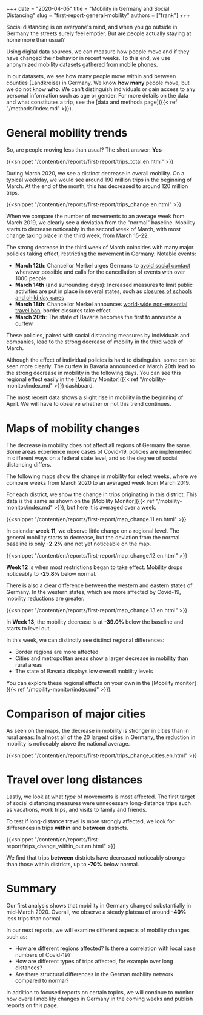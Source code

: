 +++
date = "2020-04-05"
title = "Mobility in Germany and Social Distancing"
slug = "first-report-general-mobility"
authors = ["frank"]
+++

Social distancing is on everyone's mind, and when you go outside in Germany the streets surely feel emptier. But are people actually staying at home more than usual?

Using digital data sources, we can measure how people move and if they have changed their behavior in recent weeks. To this end, we use anonymized mobility datasets gathered from mobile phones.

In our datasets, we see how many people move within and between counties (Landkreise) in Germany. We know **how many** people move, but we do not know **who**. We can't distinguish individuals or gain access to any personal information such as age or gender. For more details on the data and what constitutes a trip, see the [data and methods page]({{< ref "/methods/index.md" >}}).

# General mobility trends

So, are people moving less than usual? The short answer: **Yes**

{{<snippet "/content/en/reports/first-report/trips_total.en.html" >}}

During March 2020, we see a distinct decrease in overall mobility. On a typical weekday, we would see around 190 million trips in the beginning of March. At the end of the month, this has decreased to around 120 million trips.

{{<snippet "/content/en/reports/first-report/trips_change.en.html" >}}

When we compare the number of movements to an average week from March 2019, we clearly see a deviation from the "normal" baseline. Mobility starts to decrease noticeably in the second week of March, with most change taking place in the third week, from March 15-22.

The strong decrease in the third week of March coincides with many major policies taking effect, restricting the movement in Germany. Notable events:

- **March 12th**: Chancellor Merkel urges Germans to [avoid social contact](https://www.bundesregierung.de/breg-de/themen/coronavirus/mpk-1730444) whenever possible and calls for the cancellation of events with over 1000 people
- **March 14th** (and surrounding days): Increased measures to limit public activities are put in place in several states, such as [closures of schools and child day cares](https://www.tagesschau.de/inland/corona-schulschliessungen-101.html)
- **March 18th**: Chancellor Merkel announces [world-wide non-essential travel ban](https://www.bundesregierung.de/breg-de/themen/coronavirus/ansprache-der-kanzlerin-1732108), border closures take effect
- **March 20th**: The state of Bavaria becomes the first to announce a [curfew](https://www.nordkurier.de/politik-und-wirtschaft/bayern-verhaengt-ausgangssperre-2038792303.html)

These policies, paired with social distancing measures by individuals and companies, lead to the strong decrease of mobility in the third week of March.

Although the effect of individual policies is hard to distinguish, some can be seen more clearly. The curfew in Bavaria announced on March 20th lead to the strong decrease in mobility in the following days. You can see this regional effect easily in the [Mobility Monitor]({{< ref "/mobility-monitor/index.md" >}}) dashboard.

The most recent data shows a slight rise in mobility in the beginning of April. We will have to observe whether or not this trend continues.

# Maps of mobility changes

The decrease in mobility does not affect all regions of Germany the same. Some areas experience more cases of Covid-19, policies are implemented in different ways on a federal state level, and so the degree of social distancing differs.

The following maps show the change in mobility for select weeks, where we compare weeks from March 2020 to an averaged week from March 2019.

For each district, we show the change in trips originating in this district. This data is the same as shown on the [Mobility Monitor]({{< ref "/mobility-monitor/index.md" >}}), but here it is averaged over a week.

{{<snippet "/content/en/reports/first-report/map_change.11.en.html" >}}

In calendar **week 11**, we observe little change on a regional level. The general mobility starts to decrease, but the deviation from the normal baseline is only **-2.2%** and not yet noticeable on the map.

{{<snippet "/content/en/reports/first-report/map_change.12.en.html" >}}

**Week 12** is when most restrictions began to take effect. Mobility drops noticeably to **-25.8%** below normal.

There is also a clear difference between the western and eastern states of Germany. In the western states, which are more affected by Covid-19, mobility reductions are greater.

{{<snippet "/content/en/reports/first-report/map_change.13.en.html" >}}

In **Week 13**, the mobility decrease is at **-39.0%** below the baseline and starts to level out.

In this week, we can distinctly see distinct regional differences:

- Border regions are more affected
- Cities and metropolitan areas show a larger decrease in mobility than rural areas
- The state of Bavaria displays low overall mobility levels

You can explore these regional effects on your own in the [Mobility monitor]({{< ref "/mobility-monitor/index.md" >}}).

# Comparison of major cities

As seen on the maps, the decrease in mobility is stronger in cities than in rural areas: In almost all of the 20 largest cities in Germany, the reduction in mobility is noticeably above the national average.

{{<snippet "/content/en/reports/first-report/trips_change_cities.en.html" >}}

# Travel over long distances

Lastly, we look at what _type_ of movements is most affected. The first target of social distancing measures were unnecessary long-distance trips such as vacations, work trips, and visits to family and friends.

To test if long-distance travel is more strongly affected, we look for differences in trips **within** and **between** districts.

{{<snippet "/content/en/reports/first-report/trips_change_within_out.en.html" >}}

We find that trips **between** districts have decreased noticeably stronger than those within districts, up to **-70%** below normal.

# Summary

Our first analysis shows that mobility in Germany changed substantially in mid-March 2020. Overall, we observe a steady plateau of around **-40%** less trips than normal.

In our next reports, we will examine different aspects of mobility changes such as:

- How are different regions affected? Is there a correlation with local case numbers of Covid-19?
- How are different types of trips affected, for example over long distances?
- Are there structural differences in the German mobility network compared to normal?

In addition to focused reports on certain topics, we will continue to monitor how overall mobility changes in Germany in the coming weeks and publish reports on this page.
